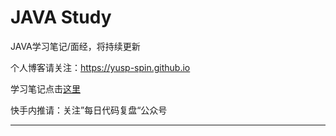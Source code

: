 # JAVA Study
JAVA学习笔记/面经，将持续更新

个人博客请关注：https://yusp-spin.github.io

学习笔记点击[这里](https://github.com/yusp-spin/Study/blob/main/Notes.md)

快手内推请：关注”每日代码复盘“公众号

---


